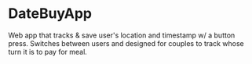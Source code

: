 # DateBuyApp
Web app that tracks &amp; save user's location and timestamp w/ a button press. Switches between users and designed for couples to track whose turn it is to pay for meal.
